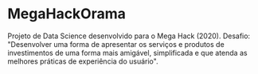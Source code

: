 # MegaHackOrama
Projeto de Data Science desenvolvido para o Mega Hack (2020). Desafio: "Desenvolver uma forma de apresentar os serviços e produtos de investimentos de uma forma mais amigável, simplificada e que atenda as melhores práticas de experiência do usuário".
